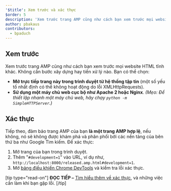 ```yaml
---
'$title': Xem trước và xác thực
$order: 5
description: 'Xem trước trang AMP cũng như cách bạn xem trước mọi website HTML tĩnh khác. Không cần bước xây dựng hay tiền xử lý nào. Bạn có thể chọn: ...'
author: pbakaus
contributors:
  - bpaduch
---
```


## Xem trước

Xem trước trang AMP cũng như cách bạn xem trước mọi website HTML tĩnh khác. Không cần bước xây dựng hay tiền xử lý nào. Bạn có thể chọn:

- **Mở trực tiếp trang này trong trình duyệt từ hệ thống tập tin** (một số yếu tố nhất định có thể không hoạt động do lỗi XMLHttpRequests).
- **Sử dụng một máy chủ web cục bộ như Apache 2 hoặc Nginx**. _(Mẹo: Để thiết lập nhanh một máy chủ web, hãy chạy <code>python -m SimpleHTTPServer</code>.)_

## Xác thực

Tiếp theo, đảm bảo trang AMP của bạn **là một trang AMP hợp lệ**, nếu không, nó sẽ không được khám phá và phân phối bởi các nền tảng của bên thứ ba như Google Tìm kiếm. Để xác thực:

1. Mở trang của bạn trong trình duyệt.
2. Thêm "`#development=1`" vào URL, ví dụ như, `http://localhost:8000/released.amp.html#development=1`.
3. Mở [bảng điều khiển Chrome DevTools](https://developers.google.com/web/tools/chrome-devtools/debug/console/) và kiểm tra lỗi xác thực.

[tip type="read-on"] **ĐỌC TIẾP –** [Tìm hiểu thêm về xác thực](../../../../documentation/guides-and-tutorials/learn/validation-workflow/validate_amp.md), và những việc cần làm khi bạn gặp lỗi. [/tip]
